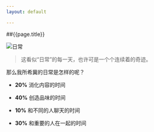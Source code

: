 ```yaml
---
layout: default

---
```


##{{page.title}}

<img alt="日常" src="http://pic.yupoo.com/froo/BHA7yww1/medish.jpg">

>这看似“日常”的每一天，也许可是一个个连续着的奇迹。

那么我所希冀的日常是怎样的呢？

* **20%** 消化内容的时间

* **40%** 创造品味的时间

* **10%** 和不同的人聊天的时间

* **30%** 和重要的人在一起的时间
